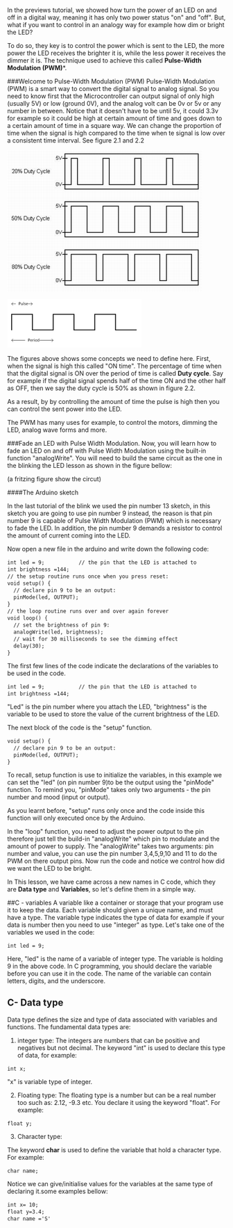 In the previews tutorial, we showed how turn the power of an LED on and off in a digital way, meaning it has only two power status "on" and "off". But, what if you want to control in an analogy way for example how dim or bright the LED?


To do so, they key is to control the power which is sent to the LED, the more power the LED receives the brighter it is, while the less power it receives the dimmer it is. The technique used to achieve this called **Pulse-Width Modulation (PWM)***.

###Welcome to Pulse-Width Modulation (PWM)
Pulse-Width Modulation (PWM) is a smart way to convert the digital signal to analog signal. So you need to know first that the Microcontroller can output signal of only high (usually 5V) or low (ground 0V), and the analog volt can be 0v or 5v or any number in between. Notice that it doesn't have to be until 5v, it could 3.3v for example so it could be high at certain amount of time and goes down to a certain amount of time in a square way. We can change the proportion of time when the signal is high compared to the time when te signal is low over a consistent time interval. See figure 2.1 and 2.2  

![Arduino Tutorials](https://github.com/RaghadHAV/arduino-tutorials/blob/master/Images/pwm2.png)

![Arduino Tutorials](https://github.com/RaghadHAV/arduino-tutorials/blob/master/Images/pwm1.png)


The figures above shows some concepts we need to define here. First, when the signal is high this called "ON time". The percentage of time when that the digital signal is ON over the period of time is called **Duty cycle**. Say for example if the digital signal spends half of the time ON and the other half as OFF, then we say the duty cycle is 50% as shown in figure 2.2.

As a result, by by controlling the amount of time the pulse is high then you can control the sent power into the LED.

The PWM has many uses for example, to control the motors, dimming the LED, analog wave forms and more.

###Fade an LED with Pulse Width Modulation. 
Now, you will learn how to fade an LED on and off with Pulse Width Modulation using the built-in function "analogWrite". You will need to build the same circuit as the one in the blinking the LED lesson as shown in the figure bellow:

(a fritzing figure show the circut) 


####The Arduino sketch 

  In the last tutorial of the blink we used the pin number 13 sketch, in this sketch you are going to use pin number 9 instead, the reason is that pin number 9 is capable of Pulse Width Modulation (PWM) which is necessary to fade the LED. 
  In addition, the pin number 9 demands a resistor to control the amount of current coming into the LED. 

Now open a new file in the arduino and write down the following code: 

```
int led = 9;           // the pin that the LED is attached to
int brightness =144;   
// the setup routine runs once when you press reset:
void setup() {
  // declare pin 9 to be an output:
  pinMode(led, OUTPUT);
}
// the loop routine runs over and over again forever
void loop() {
  // set the brightness of pin 9:
  analogWrite(led, brightness);
  // wait for 30 milliseconds to see the dimming effect
  delay(30);
}
```
The first few lines of the code indicate the declarations of the variables to be used in the code. 
```
int led = 9;           // the pin that the LED is attached to
int brightness =144;
```
"Led" is the pin number where you attach the LED, "brightness" is the variable to be used to store the value of the current brightness of the LED. 

The next block of the code is the "setup" function. 
```
void setup() {
  // declare pin 9 to be an output:
  pinMode(led, OUTPUT);
}
```

To recall, setup function is use to initialize the variables, in this example we can set the "led" (on pin number 9)to be the output using the "pinMode" function. To remind you, "pinMode" takes only two arguments - the pin number and mood (input or output).

As you learnt before, "setup" runs only once and the code inside this function will only executed once by the Arduino.

In the "loop" function, you need to adjust the power output to the pin therefore just tell the build-in "analogWrite" which pin to modulate and the amount of power to supply. The "analogWrite" takes two arguments: pin number and value, you can use the pin number 3,4,5,9,10 and 11 to do the PWM on there output pins. 
Now run the code and notice we control how did we want the LED to be bright. 


In This lesson, we have came across a new names in C code, which they are **Data type** and **Variables**, so let's define them in a simple way.

##C - variables 
A variable like a container or storage that your program use it to keep the data. Each variable should given a unique name, and must have a type. The variable type indicates the type of data for example if your data is number then you need to use "integer" as type. 
Let's take one of the variables we used in the code: 

```
int led = 9;  

```
Here, "led" is the name of a variable of integer type. The variable is holding 9 in the above code.
In C programming, you should declare the variable before you can use it in the code. 
The name of the variable can contain letters, digits, and the underscore.

## C- Data type
Data type defines the size and type of data associated with variables and functions. 
The fundamental data types are:
1. integer type: 
The integers are numbers that can be positive and negatives but not decimal. The keyword "int" is used to declare this type of data, for example: 
```
int x;
```
"x" is variable type of integer.

2. Floating type: 
The floating type is a number but can be a real number too such as: 2.12, -9.3 etc. You declare it using the keyword "float". For example: 

```
float y;
```

3. Character type: 

The keyword **char** is used to define the variable that hold a character type. For example: 

```
char name;

```

Notice we can give/initialise values for the variables at the same type of declaring it.some examples bellow:

```
int x= 10;
float y=3.4;
char name ='S'
```


